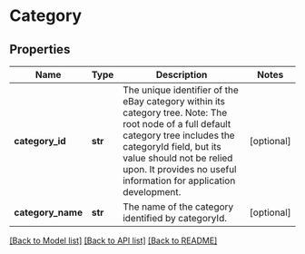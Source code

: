 # Category

## Properties
Name | Type | Description | Notes
------------ | ------------- | ------------- | -------------
**category_id** | **str** | The unique identifier of the eBay category within its category tree. Note: The root node of a full default category tree includes the categoryId field, but its value should not be relied upon. It provides no useful information for application development. | [optional] 
**category_name** | **str** | The name of the category identified by categoryId. | [optional] 

[[Back to Model list]](../README.md#documentation-for-models) [[Back to API list]](../README.md#documentation-for-api-endpoints) [[Back to README]](../README.md)


